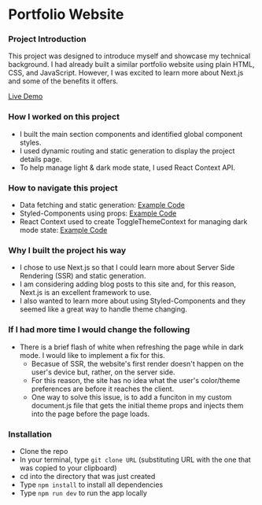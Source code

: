 # Portfolio Website 

### Project Introduction
This project was designed to introduce myself and showcase my technical background. I had already built a similar portfolio website using plain HTML, CSS, and JavaScript. However, I was excited to learn more about Next.js and some of the benefits it offers.

[Live Demo]()

### How I worked on this project
* I built the main section components and identified global component styles.
* I used dynamic routing and static generation to display the project details page.
* To help manage light & dark mode state, I used React Context API. 

### How to navigate this project
* Data fetching and static generation: [Example Code](https://github.com/markjager13/next-portfolio/blob/f4f0a6aa785ba497f6286cfaa8c47abc59ccb852/src/pages/project/%5Bpid%5D.js#L77)
* Styled-Components using props: [Example Code](https://github.com/markjager13/next-portfolio/blob/f4f0a6aa785ba497f6286cfaa8c47abc59ccb852/src/components/Projects/Projects.styled.js#L1)
* React Context used to create ToggleThemeContext for managing dark mode state: [Example Code](https://github.com/markjager13/next-portfolio/blob/f4f0a6aa785ba497f6286cfaa8c47abc59ccb852/src/context/ToggleThemeContext.js#L3)

### Why I built the project his way
* I chose to use Next.js so that I could learn more about Server Side Rendering (SSR) and static generation.
* I am considering adding blog posts to this site and, for this reason, Next.js is an excellent framework to use. 
* I also wanted to learn more about using Styled-Components and they seemed like a great way to handle theme changing. 

### If I had more time I would change the following
* There is a brief flash of white when refreshing the page while in dark mode. I would like to implement a fix for this.
  * Becasue of SSR, the website's first render doesn't happen on the user's device but, rather, on the server side. 
  * For this reason, the site has no idea what the user's color/theme preferences are before it reaches the client.
  * One way to solve this issue, is to add a funciton in my custom document.js file that gets the initial theme props and injects them into the page before the page loads. 

### Installation
* Clone the repo
* In your terminal, type `git clone URL` (substituting URL with the one that was copied to your clipboard)
* cd into the directory that was just created
* Type `npm install` to install all dependencies
* Type `npm run dev` to run the app locally

